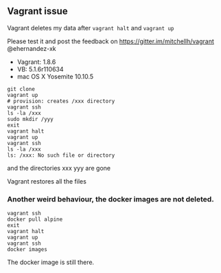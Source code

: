 ## Vagrant issue

Vagrant deletes my data after `vagrant halt` and `vagrant up`

Please test it and post the feedback on https://gitter.im/mitchellh/vagrant @ehernandez-xk

- Vagrant: 1.8.6
- VB: 5.1.6r110634
- mac OS X Yosemite 10.10.5

```
git clone
vagrant up
# provision: creates /xxx directory
vagrant ssh
ls -la /xxx
sudo mkdir /yyy
exit
vagrant halt
vagrant up
vagrant ssh
ls -la /xxx
ls: /xxx: No such file or directory
```

and the directories xxx yyy are gone

Vagrant restores all the files

### Another weird behaviour, the docker images are not deleted.

```
vagrant ssh
docker pull alpine
exit
vagrant halt
vagrant up
vagrant ssh
docker images
```

The docker image is still there.

